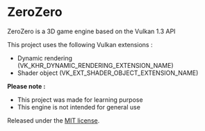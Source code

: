 # ZeroZero

ZeroZero is a 3D game engine based on the Vulkan 1.3 API

This project uses the following Vulkan extensions :

- Dynamic rendering (VK_KHR_DYNAMIC_RENDERING_EXTENSION_NAME)
- Shader object (VK_EXT_SHADER_OBJECT_EXTENSION_NAME)

**Please note :**
- This project was made for learning purpose
- This engine is not intended for general use

Released under the [MIT license](https://raw.githubusercontent.com/HenriMichelon/zero_zero/main/LICENSE.txt).